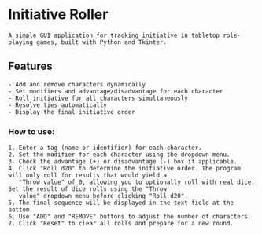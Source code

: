 # Initiative Roller

	A simple GUI application for tracking initiative in tabletop role-playing games, built with Python and Tkinter.

## Features

	- Add and remove characters dynamically
	- Set modifiers and advantage/disadvantage for each character
	- Roll initiative for all characters simultaneously
	- Resolve ties automatically
	- Display the final initiative order


### How to use:

	1. Enter a tag (name or identifier) for each character.
	2. Set the modifier for each character using the dropdown menu.
	3. Check the advantage (+) or disadvantage (-) box if applicable.
	4. Click "Roll d20" to determine the initiative order. The program will only roll for results that would yield a
	   "Throw value" of 0, allowing you to optionally roll with real dice. Set the result of dice rolls using the "Throw
 	   value" dropdown menu before clicking "Roll d20".
	5. The final sequence will be displayed in the text field at the bottom.
	6. Use "ADD" and "REMOVE" buttons to adjust the number of characters.
	7. Click "Reset" to clear all rolls and prepare for a new round.

